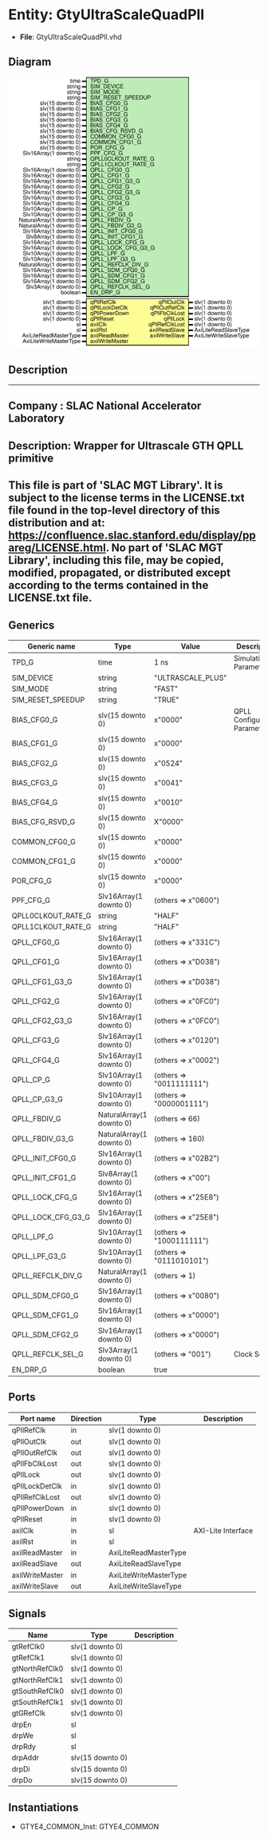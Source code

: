 # Entity: GtyUltraScaleQuadPll

- **File**: GtyUltraScaleQuadPll.vhd
## Diagram

![Diagram](GtyUltraScaleQuadPll.svg "Diagram")
## Description

-----------------------------------------------------------------------------
 Company    : SLAC National Accelerator Laboratory
-----------------------------------------------------------------------------
 Description: Wrapper for Ultrascale GTH QPLL primitive
-----------------------------------------------------------------------------
 This file is part of 'SLAC MGT Library'.
 It is subject to the license terms in the LICENSE.txt file found in the
 top-level directory of this distribution and at:
    https://confluence.slac.stanford.edu/display/ppareg/LICENSE.html.
 No part of 'SLAC MGT Library', including this file,
 may be copied, modified, propagated, or distributed except according to
 the terms contained in the LICENSE.txt file.
-----------------------------------------------------------------------------
## Generics

| Generic name       | Type                     | Value                    | Description                    |
| ------------------ | ------------------------ | ------------------------ | ------------------------------ |
| TPD_G              | time                     | 1 ns                     | Simulation Parameters          |
| SIM_DEVICE         | string                   | "ULTRASCALE_PLUS"        |                                |
| SIM_MODE           | string                   | "FAST"                   |                                |
| SIM_RESET_SPEEDUP  | string                   | "TRUE"                   |                                |
| BIAS_CFG0_G        | slv(15 downto 0)         | x"0000"                  | QPLL Configuration Parameters  |
| BIAS_CFG1_G        | slv(15 downto 0)         | x"0000"                  |                                |
| BIAS_CFG2_G        | slv(15 downto 0)         | x"0524"                  |                                |
| BIAS_CFG3_G        | slv(15 downto 0)         | x"0041"                  |                                |
| BIAS_CFG4_G        | slv(15 downto 0)         | x"0010"                  |                                |
| BIAS_CFG_RSVD_G    | slv(15 downto 0)         | X"0000"                  |                                |
| COMMON_CFG0_G      | slv(15 downto 0)         | x"0000"                  |                                |
| COMMON_CFG1_G      | slv(15 downto 0)         | x"0000"                  |                                |
| POR_CFG_G          | slv(15 downto 0)         | x"0000"                  |                                |
| PPF_CFG_G          | Slv16Array(1 downto 0)   | (others => x"0600")      |                                |
| QPLL0CLKOUT_RATE_G | string                   | "HALF"                   |                                |
| QPLL1CLKOUT_RATE_G | string                   | "HALF"                   |                                |
| QPLL_CFG0_G        | Slv16Array(1 downto 0)   | (others => x"331C")      |                                |
| QPLL_CFG1_G        | Slv16Array(1 downto 0)   | (others => x"D038")      |                                |
| QPLL_CFG1_G3_G     | Slv16Array(1 downto 0)   | (others => x"D038")      |                                |
| QPLL_CFG2_G        | Slv16Array(1 downto 0)   | (others => x"0FC0")      |                                |
| QPLL_CFG2_G3_G     | Slv16Array(1 downto 0)   | (others => x"0FC0")      |                                |
| QPLL_CFG3_G        | Slv16Array(1 downto 0)   | (others => x"0120")      |                                |
| QPLL_CFG4_G        | Slv16Array(1 downto 0)   | (others => x"0002")      |                                |
| QPLL_CP_G          | Slv10Array(1 downto 0)   | (others => "0011111111") |                                |
| QPLL_CP_G3_G       | Slv10Array(1 downto 0)   | (others => "0000001111") |                                |
| QPLL_FBDIV_G       | NaturalArray(1 downto 0) | (others => 66)           |                                |
| QPLL_FBDIV_G3_G    | NaturalArray(1 downto 0) | (others => 160)          |                                |
| QPLL_INIT_CFG0_G   | Slv16Array(1 downto 0)   | (others => x"02B2")      |                                |
| QPLL_INIT_CFG1_G   | Slv8Array(1 downto 0)    | (others => x"00")        |                                |
| QPLL_LOCK_CFG_G    | Slv16Array(1 downto 0)   | (others => x"25E8")      |                                |
| QPLL_LOCK_CFG_G3_G | Slv16Array(1 downto 0)   | (others => x"25E8")      |                                |
| QPLL_LPF_G         | Slv10Array(1 downto 0)   | (others => "1000111111") |                                |
| QPLL_LPF_G3_G      | Slv10Array(1 downto 0)   | (others => "0111010101") |                                |
| QPLL_REFCLK_DIV_G  | NaturalArray(1 downto 0) | (others => 1)            |                                |
| QPLL_SDM_CFG0_G    | Slv16Array(1 downto 0)   | (others => x"0080")      |                                |
| QPLL_SDM_CFG1_G    | Slv16Array(1 downto 0)   | (others => x"0000")      |                                |
| QPLL_SDM_CFG2_G    | Slv16Array(1 downto 0)   | (others => x"0000")      |                                |
| QPLL_REFCLK_SEL_G  | Slv3Array(1 downto 0)    | (others => "001")        | Clock Selects                  |
| EN_DRP_G           | boolean                  | true                     |                                |
## Ports

| Port name       | Direction | Type                   | Description        |
| --------------- | --------- | ---------------------- | ------------------ |
| qPllRefClk      | in        | slv(1 downto 0)        |                    |
| qPllOutClk      | out       | slv(1 downto 0)        |                    |
| qPllOutRefClk   | out       | slv(1 downto 0)        |                    |
| qPllFbClkLost   | out       | slv(1 downto 0)        |                    |
| qPllLock        | out       | slv(1 downto 0)        |                    |
| qPllLockDetClk  | in        | slv(1 downto 0)        |                    |
| qPllRefClkLost  | out       | slv(1 downto 0)        |                    |
| qPllPowerDown   | in        | slv(1 downto 0)        |                    |
| qPllReset       | in        | slv(1 downto 0)        |                    |
| axilClk         | in        | sl                     | AXI-Lite Interface |
| axilRst         | in        | sl                     |                    |
| axilReadMaster  | in        | AxiLiteReadMasterType  |                    |
| axilReadSlave   | out       | AxiLiteReadSlaveType   |                    |
| axilWriteMaster | in        | AxiLiteWriteMasterType |                    |
| axilWriteSlave  | out       | AxiLiteWriteSlaveType  |                    |
## Signals

| Name           | Type             | Description |
| -------------- | ---------------- | ----------- |
| gtRefClk0      | slv(1 downto 0)  |             |
| gtRefClk1      | slv(1 downto 0)  |             |
| gtNorthRefClk0 | slv(1 downto 0)  |             |
| gtNorthRefClk1 | slv(1 downto 0)  |             |
| gtSouthRefClk0 | slv(1 downto 0)  |             |
| gtSouthRefClk1 | slv(1 downto 0)  |             |
| gtGRefClk      | slv(1 downto 0)  |             |
| drpEn          | sl               |             |
| drpWe          | sl               |             |
| drpRdy         | sl               |             |
| drpAddr        | slv(15 downto 0) |             |
| drpDi          | slv(15 downto 0) |             |
| drpDo          | slv(15 downto 0) |             |
## Instantiations

- GTYE4_COMMON_Inst: GTYE4_COMMON
